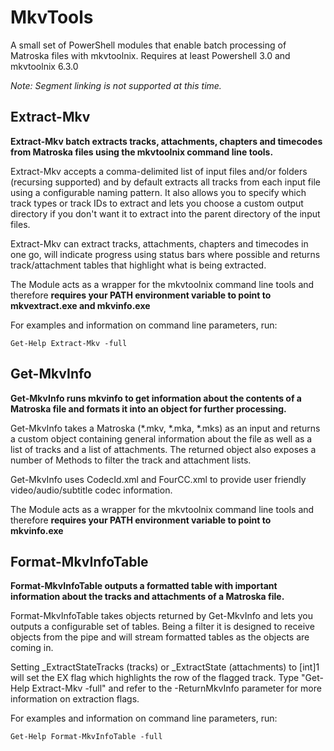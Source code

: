 MkvTools
========

A small set of PowerShell modules that enable batch processing of Matroska files with mkvtoolnix. Requires at least Powershell 3.0 and mkvtoolnix 6.3.0

_Note: Segment linking is not supported at this time._


Extract-Mkv
-----------

**Extract-Mkv batch extracts tracks, attachments, chapters and timecodes from Matroska files using the mkvtoolnix command line tools.**


Extract-Mkv accepts a comma-delimited list of input files and/or folders (recursing supported) and by default extracts all tracks from each input file using a configurable naming pattern.
It also allows you to specify which track types or track IDs to extract and lets you choose a custom output directory if you don't want it to extract into the parent directory of the input files.

Extract-Mkv can extract tracks, attachments, chapters and timecodes in one go, will indicate progress using status bars where possible and returns track/attachment tables that highlight what is being extracted. 

The Module acts as a wrapper for the mkvtoolnix command line tools and therefore **requires your PATH environment variable to point to mkvextract.exe and mkvinfo.exe**

For examples and information on command line parameters, run:

```
Get-Help Extract-Mkv -full
```

Get-MkvInfo
-----------

**Get-MkvInfo runs mkvinfo to get information about the contents of a Matroska file and formats it into an object for further processing.**

Get-MkvInfo takes a Matroska (*.mkv, *.mka, *.mks) as an input and returns a custom object containing general information about the file as well as a list of tracks and a list of attachments.
The returned object also exposes a number of Methods to filter the track and attachment lists.

Get-MkvInfo uses CodecId.xml and FourCC.xml to provide user friendly video/audio/subtitle codec information.

The Module acts as a wrapper for the mkvtoolnix command line tools and therefore **requires your PATH environment variable to point to mkvinfo.exe**


Format-MkvInfoTable
-------------------

**Format-MkvInfoTable outputs a formatted table with important information about the tracks and attachments of a Matroska file.**

Format-MkvInfoTable takes objects returned by Get-MkvInfo and lets you outputs a configurable set of tables.
Being a filter it is designed to receive objects from the pipe
and will stream formatted tables as the objects are coming in.

Setting _ExtractStateTracks (tracks) or _ExtractState (attachments) to [int]1 will set the EX flag
which highlights the row of the flagged track.
Type "Get-Help Extract-Mkv -full" and refer to the -ReturnMkvInfo parameter for more information on extraction flags.

For examples and information on command line parameters, run:

```
Get-Help Format-MkvInfoTable -full
```